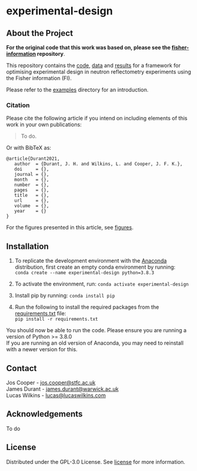 # experimental-design
## About the Project
**For the original code that this work was based on, please see the [fisher-information](https://github.com/James-Durant/fisher-information) repository**.

This repository contains the [code](/experimental-design), [data](/experimental-design/data) and [results](/experimental-design/results) for a framework for optimising experimental design in neutron reflectometry experiments using the Fisher information (FI).

Please refer to the [examples](/examples) directory for an introduction. 

### Citation
Please cite the following article if you intend on including elements of this work in your own publications:
> To do.

Or with BibTeX as:
```
@article{Durant2021,
   author  = {Durant, J. H. and Wilkins, L. and Cooper, J. F. K.},
   doi     = {},
   journal = {},
   month   = {},
   number  = {},
   pages   = {},
   title   = {},
   url     = {},
   volume  = {},
   year    = {}
}
```

For the figures presented in this article, see [figures](/figures).

## Installation
1. To replicate the development environment with the [Anaconda](https://www.anaconda.com/products/individual) distribution, first create an empty conda environment by running: <br /> ```conda create --name experimental-design python=3.8.3```

2. To activate the environment, run: ```conda activate experimental-design```

3. Install pip by running: ```conda install pip```

4. Run the following to install the required packages from the [requirements.txt](/requirements.txt) file: <br />
   ```pip install -r requirements.txt```

You should now be able to run the code. Please ensure you are running a version of Python >= 3.8.0 \
If you are running an old version of Anaconda, you may need to reinstall with a newer version for this.

## Contact
Jos Cooper - jos.cooper@stfc.ac.uk \
James Durant - james.durant@warwick.ac.uk \
Lucas Wilkins - lucas@lucaswilkins.com

## Acknowledgements
To do

## License
Distributed under the GPL-3.0 License. See [license](/LICENSE) for more information.
